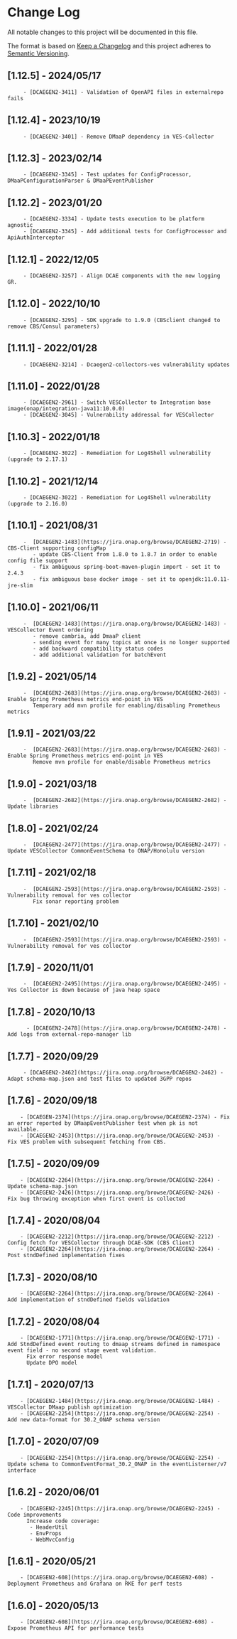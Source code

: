 # Change Log
All notable changes to this project will be documented in this file.

The format is based on [Keep a Changelog](http://keepachangelog.com/)
and this project adheres to [Semantic Versioning](http://semver.org/).

## [1.12.5] - 2024/05/17
         - [DCAEGEN2-3411] - Validation of OpenAPI files in externalrepo fails

## [1.12.4] - 2023/10/19
         - [DCAEGEN2-3401] - Remove DMaaP dependency in VES-Collector

## [1.12.3] - 2023/02/14
         - [DCAEGEN2-3345] - Test updates for ConfigProcessor, DMaaPConfigurationParser & DMaaPEventPublisher

## [1.12.2] - 2023/01/20
         - [DCAEGEN2-3334] - Update tests execution to be platform agnostic
         - [DCAEGEN2-3345] - Add additional tests for ConfigProcessor and ApiAuthInterceptor

## [1.12.1] - 2022/12/05
         - [DCAEGEN2-3257] - Align DCAE components with the new logging GR.

## [1.12.0] - 2022/10/10
         - [DCAEGEN2-3295] - SDK upgrade to 1.9.0 (CBSclient changed to remove CBS/Consul parameters) 

## [1.11.1] - 2022/01/28
         - [DCAEGEN2-3214] - Dcaegen2-collectors-ves vulnerability updates

## [1.11.0] - 2022/01/28
         - [DCAEGEN2-2961] - Switch VESCollector to Integration base image(onap/integration-java11:10.0.0)
         - [DCAEGEN2-3045] - Vulnerability addressal for VESCollector

## [1.10.3] - 2022/01/18
         - [DCAEGEN2-3022] - Remediation for Log4Shell vulnerability (upgrade to 2.17.1)

## [1.10.2] - 2021/12/14
         - [DCAEGEN2-3022] - Remediation for Log4Shell vulnerability (upgrade to 2.16.0)

## [1.10.1] - 2021/08/31
         -  [DCAEGEN2-1483](https://jira.onap.org/browse/DCAEGEN2-2719) - CBS-Client supporting configMap
            - update CBS-Client from 1.8.0 to 1.8.7 in order to enable config file support
            - fix ambiguous spring-boot-maven-plugin import - set it to 2.4.3
            - fix ambiguous base docker image - set it to openjdk:11.0.11-jre-slim

## [1.10.0] - 2021/06/11
         -  [DCAEGEN2-1483](https://jira.onap.org/browse/DCAEGEN2-1483) - VESCollector Event ordering
            - remove cambria, add DmaaP client
            - sending event for many topics at once is no longer supported
            - add backward compatibility status codes
            - add additional validation for batchEvent            

## [1.9.2] - 2021/05/14
         -  [DCAEGEN2-2683](https://jira.onap.org/browse/DCAEGEN2-2683) - Enable Spring Prometheus metrics end-point in VES
            Temporary add mvn profile for enabling/disabling Prometheus metrics            

## [1.9.1] - 2021/03/22
         -  [DCAEGEN2-2683](https://jira.onap.org/browse/DCAEGEN2-2683) - Enable Spring Prometheus metrics end-point in VES
            Remove mvn profile for enable/disable Prometheus metrics

## [1.9.0] - 2021/03/18
         -  [DCAEGEN2-2682](https://jira.onap.org/browse/DCAEGEN2-2682) - Update libraries

## [1.8.0] - 2021/02/24
         -  [DCAEGEN2-2477](https://jira.onap.org/browse/DCAEGEN2-2477) - Update VESCollector CommonEventSchema to ONAP/Honolulu version            

## [1.7.11] - 2021/02/18
         -  [DCAEGEN2-2593](https://jira.onap.org/browse/DCAEGEN2-2593) - Vulnerability removal for ves collector
            Fix sonar reporting problem

## [1.7.10] - 2021/02/10
         -  [DCAEGEN2-2593](https://jira.onap.org/browse/DCAEGEN2-2593) - Vulnerability removal for ves collector

## [1.7.9] - 2020/11/01
         -  [DCAEGEN2-2495](https://jira.onap.org/browse/DCAEGEN2-2495) - Ves Collector is down because of java heap space

## [1.7.8] - 2020/10/13
          - [DCAEGEN2-2478](https://jira.onap.org/browse/DCAEGEN2-2478) - Add logs from external-repo-manager lib

## [1.7.7] - 2020/09/29
         - [DCAEGEN2-2462](https://jira.onap.org/browse/DCAEGEN2-2462) - Adapt schema-map.json and test files to updated 3GPP repos 

## [1.7.6] - 2020/09/18
        - [DCAEGEN-2374](https://jira.onap.org/browse/DCAEGEN2-2374) - Fix an error reported by DMaapEventPublisher test when pk is not available.
        - [DCAEGEN2-2453](https://jira.onap.org/browse/DCAEGEN2-2453) - Fix VES problem with subsequent fetching from CBS.

## [1.7.5] - 2020/09/09
        - [DCAEGEN2-2264](https://jira.onap.org/browse/DCAEGEN2-2264) - Update schema-map.json
        - [DCAEGEN2-2426](https://jira.onap.org/browse/DCAEGEN2-2426) - Fix bug throwing exception when first event is collected

## [1.7.4] - 2020/08/04
        - [DCAEGEN2-2212](https://jira.onap.org/browse/DCAEGEN2-2212) - Config fetch for VESCollector through DCAE-SDK (CBS Client)
        - [DCAEGEN2-2264](https://jira.onap.org/browse/DCAEGEN2-2264) - Post stndDefined implementation fixes  

## [1.7.3] - 2020/08/10
        - [DCAEGEN2-2264](https://jira.onap.org/browse/DCAEGEN2-2264) - Add implementation of stndDefined fields validation

## [1.7.2] - 2020/08/04
        - [DCAEGEN2-1771](https://jira.onap.org/browse/DCAEGEN2-1771) - Add StndDefined event routing to dmaap streams defined in namespace event field - no second stage event validation.
          Fix error response model
          Update DPO model

## [1.7.1] - 2020/07/13
        - [DCAEGEN2-1484](https://jira.onap.org/browse/DCAEGEN2-1484) - VESCollector DMaap publish optimization
        - [DCAEGEN2-2254](https://jira.onap.org/browse/DCAEGEN2-2254) - Add new data-format for 30.2_ONAP schema version

## [1.7.0] - 2020/07/09
        - [DCAEGEN2-2254](https://jira.onap.org/browse/DCAEGEN2-2254) - Update schema to CommonEventFormat_30.2_ONAP in the eventListerner/v7 interface

## [1.6.2] - 2020/06/01
        - [DCAEGEN2-2245](https://jira.onap.org/browse/DCAEGEN2-2245) - Code improvements 
          Increase code coverage:
           - HeaderUtil
           - EnvProps
           - WebMvcConfig 

## [1.6.1] - 2020/05/21
        - [DCAEGEN2-608](https://jira.onap.org/browse/DCAEGEN2-608) - Deployment Prometheus and Grafana on RKE for perf tests

## [1.6.0] - 2020/05/13
        - [DCAEGEN2-608](https://jira.onap.org/browse/DCAEGEN2-608) - Expose Prometheus API for performance tests
